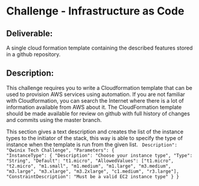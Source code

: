 <h1>Challenge - Infrastructure as Code</h1>

<h2>Deliverable:</h2>
A single cloud formation template containing the described features stored in a github repository.  

<h2>Description:</h2>
<p>This challenge requires you to write a Cloudformation template that can be used to provision AWS services using automation. If you are not familiar with Cloudformation, you can search the Internet where there is a lot of information available from AWS about it. The CloudFormation template should be made available for review on github with full history of changes and commits using the master branch.</p>


This section gives a text description and creates the list of the instance types to the initiator of the stack, this way is able to specify the type of instance when the template is run from the given list.
 <code>
 Description": "Qwinix Tech Challenge",
  "Parameters": {
    "InstanceType": {
      "Description": "Choose your instance type",
      "Type": "String",
      "Default": "t1.micro",
      "AllowedValues": ["t1.micro", "t2.micro", "m1.small", "m1.medium", "m1.large", "m3.medium", "m3.large", "m3.xlarge", "m3.2xlarge", "c1.medium", "r3.large"],
      "ConstraintDescription": "Must be a valid EC2 instance type"
    }
  }

 </code>
